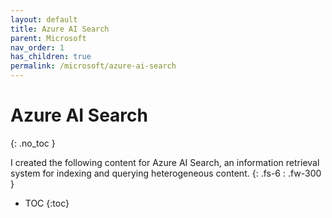```yaml
---
layout: default
title: Azure AI Search
parent: Microsoft
nav_order: 1
has_children: true
permalink: /microsoft/azure-ai-search
---
```


# Azure AI Search
{: .no_toc }

I created the following content for Azure AI Search, an information retrieval system for indexing and querying heterogeneous content.
{: .fs-6 : .fw-300 }

- TOC
{:toc}
